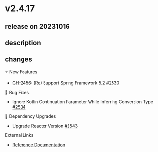 # v2.4.17

## release on 20231016

## description

## changes

⭐ New Features

* <a class="issue-link js-issue-link" data-error-text="Failed to load title" data-id="1717439072" data-permission-text="Title is private" data-url="https://github.com/spring-projects/spring-amqp/issues/2456" data-hovercard-type="issue" data-hovercard-url="/spring-projects/spring-amqp/issues/2456/hovercard" href="https://github.com/spring-projects/spring-amqp/issues/2456">GH-2456</a>: (Re) Support Spring Framework 5.2 <a href="https://github.com/spring-projects/spring-amqp/pull/2530" data-hovercard-type="pull_request" data-hovercard-url="/spring-projects/spring-amqp/pull/2530/hovercard">#2530</a>

🐞 Bug Fixes

* Ignore Kotlin Continuation Parameter While Inferring Conversion Type <a href="https://github.com/spring-projects/spring-amqp/issues/2534" data-hovercard-type="issue" data-hovercard-url="/spring-projects/spring-amqp/issues/2534/hovercard">#2534</a>

🔨 Dependency Upgrades

* Upgrade Reactor Version <a href="https://github.com/spring-projects/spring-amqp/pull/2543" data-hovercard-type="pull_request" data-hovercard-url="/spring-projects/spring-amqp/pull/2543/hovercard">#2543</a>

External Links

* <a href="https://docs.spring.io/spring-amqp/docs/2.4.17/reference/html/" rel="nofollow">Reference Documentation</a>

